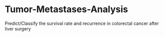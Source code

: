 # Tumor-Metastases-Analysis
Predict/Classify the survival rate and recurrence in colorectal cancer after liver surgery
